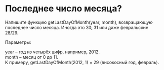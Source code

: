 # Последнее число месяца?   <br/>

Напишите функцию getLastDayOfMonth(year, month), возвращающую     <br/>
последнее число месяца. Иногда это 30, 31 или даже февральские 28/29.    <br/>

Параметры:    <br/>

year – год из четырёх цифр, например, 2012.    <br/>
month – месяц от 0 до 11.    <br/>
К примеру, getLastDayOfMonth(2012, 1) = 29 (високосный год, февраль).    <br/>